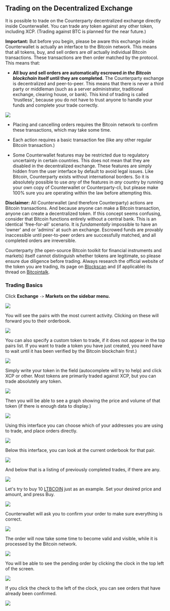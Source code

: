 Trading on the Decentralized Exchange
---------------------------

It is possible to trade on the Counterparty decentralized exchange directly inside Counterwallet. You can trade any token against any other token, including XCP. (Trading against BTC is planned for the near future.)

**Important:** But before you begin, please be aware this exchange inside Counterwallet is actually an interface to the Bitcoin network. This means that all tokens, buy, and sell orders are _all_ actually individual Bitcoin transactions. These transactions are then order matched by the protocol. This means that:

* **All buy and sell orders are automatically escrowed _in the Bitcoin blockchain_ itself until they are completed.** The Counterparty exchange is decentralized and peer-to-peer. This means that there is never a third party or middleman (such as a server administrator, traditional exchange, clearing house, or bank). This kind of trading is called 'trustless', because you do not have to trust anyone to handle your funds and complete your trade correctly.

![](/_images/trade10.png)

* Placing and cancelling orders requires the Bitcoin network to confirm these transactions, which may take some time.

* Each action requires a basic transaction fee (like any other regular Bitcoin transaction.)

* Some Counterwallet features may be restricted due to regulatory uncertainty in certain countries. This does not mean that they are disabled in the decentralized exchange. These features are simply hidden from the user interface by default to avoid legal issues. Like Bitcoin, Counterparty exists without international borders. So it is absolutely possible to use _any_ of the features in _any_ country by running your own copy of Counterwallet or Counterparty-cli, but please make 100% sure you are operating within the law before attempting this.

**Disclaimer:** 
All Counterwallet (and therefore Counterparty) actions are Bitcoin transactions. And because anyone can make a Bitcoin transaction, anyone can create a decentralized token. If this concept seems confusing, consider that Bitcoin functions entirely without a central bank. This is an identical 'free-for-all' scenario. It is _fundamentally_ impossible to have an 'owner' and or 'admins' at such an exchange. Escrowed funds are provably inaccessible until peer-to-peer orders are successfully matched, and all completed orders are irreversible.

Counterparty (the open-source Bitcoin toolkit for financial instruments and markets) itself cannot distinguish whether tokens are legitimate, so please ensure due diligence before trading. Always research the official website of the token you are trading, its page on [Blockscan](http://blockscan.com) and (if applicable) its thread on [Bitcointalk](http://bitcointalk.org). 

### Trading Basics

Click **Exchange** `->` **Markets on the sidebar menu.**

![](/_images/trade1.png)

You will see the pairs with the most current activity. Clicking on these will forward you to their orderbook.

![](/_images/trade2.png)

You can also specify a custom token to trade, if it does not appear in the top pairs list. If you want to trade a token you have just created, you need have to wait until it has been verified by the Bitcoin blockchain first.)

![](/_images/trade3.png)

Simply write your token in the field (autocomplete will try to help) and click XCP or other. Most tokens are primarily traded against XCP, but you can trade absolutely any token. 

![](/_images/trade4.png)

Then you will be able to see a graph showing the price and volume of that token (if there is enough data to display.)

![](/_images/trade5.png)

Using this interface you can choose which of your addresses you are using to trade, and place orders directly.

![](/_images/trade6.png)

Below this interface, you can look at the current orderbook for that pair.

![](/_images/trade7.png)

And below that is a listing of previously completed trades, if there are any.

![](/_images/trade8.png)

Let's try to buy 10 [LTBCOIN](http://ltbcoin.com/) just as an example. Set your desired price and amount, and press Buy.

![](/_images/trade9.png)

Counterwallet will ask you to confirm your order to make sure everything is correct.

![](/_images/trade11.png)

The order will now take some time to become valid and visible, while it is processed by the Bitcoin network.

![](/_images/trade12.png)

You will be able to see the pending order by clicking the clock in the top left of the screen.

![](/_images/trade13.png)

If you click the check to the left of the clock, you can see orders that have already been confirmed.

![](/_images/trade14.png)
